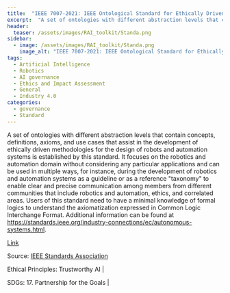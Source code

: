 ```yaml
---
title:  "IEEE 7007-2021: IEEE Ontological Standard for Ethically Driven Robotics and Automation Systems"  
excerpt:  "A set of ontologies with different abstraction levels that contain concepts, definitions, axioms, and use cases that assist in the development of ethically driven methodologies for the design of robots and automation systems is established  (...)"  
header:
  teaser: /assets/images/RAI_toolkit/Standa.png
sidebar:
  - image: /assets/images/RAI_toolkit/Standa.png
    image_alt: "IEEE 7007-2021: IEEE Ontological Standard for Ethically Driven Robotics and Automation Systems"
tags:
  - Artificial Intelligence
  - Robotics
  - AI governance
  - Ethics and Impact Assessment
  - General
  - Industry 4.0
categories:
  - governance
  - Standard
---
```

A set of ontologies with different abstraction levels that contain concepts, definitions, axioms, and use cases that assist in the development of ethically driven methodologies for the design of robots and automation systems is established by this standard. It focuses on the robotics and automation domain without considering any particular applications and can be used in multiple ways, for instance, during the development of robotics and automation systems as a guideline or as a reference "taxonomy" to enable clear and precise communication among members from different communities that include robotics and automation, ethics, and correlated areas. Users of this standard need to have a minimal knowledge of formal logics to understand the axiomatization expressed in Common Logic Interchange Format. Additional information can be found at https://standards.ieee.org/industry-connections/ec/autonomous-systems.html.

[Link](https://standards.ieee.org/ieee/7007/7070/)

Source: [IEEE Standards Association](https://standards.ieee.org/)

Ethical Principles: Trustworthy AI | 

SDGs: 17. Partnership for the Goals | 
